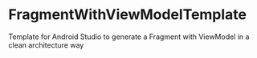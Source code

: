 # FragmentWithViewModelTemplate
Template for Android Studio to generate a Fragment with ViewModel in a clean architecture way
